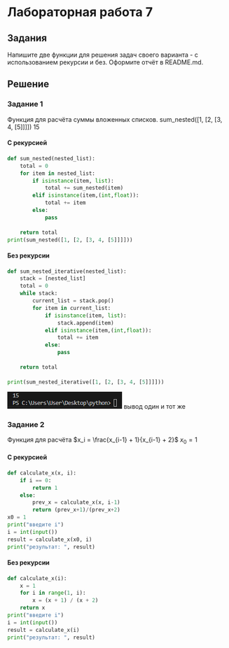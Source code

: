 # Лабораторная работа 7
## Задания 
Напишите две функции для решения задач своего варианта - с использованием рекурсии и без.
Оформите отчёт в README.md.
## Решение
### Задание 1
Функция для расчёта суммы вложенных списков.
sum_nested([1, [2, [3, 4, [5]]]])
15

#### С рекурсией
```py
def sum_nested(nested_list):
    total = 0
    for item in nested_list:
        if isinstance(item, list):
            total += sum_nested(item)
        elif isinstance(item,(int,float)):
            total += item
        else:
            pass

    return total
print(sum_nested([1, [2, [3, 4, [5]]]]))
```
#### Без рекурсии 
```py
def sum_nested_iterative(nested_list):
    stack = [nested_list]
    total = 0
    while stack:
        current_list = stack.pop()
        for item in current_list:
            if isinstance(item, list):
                stack.append(item)
            elif isinstance(item,(int,float)):
                total += item
            else:
                pass

    return total

print(sum_nested_iterative([1, [2, [3, 4, [5]]]]))
```
![screenshots](screenshots/L7.png)
вывод один и тот же
### Задание 2
Функция для расчёта 
$x_i = \frac{x_{i-1} + 1}{x_{i-1} + 2}$
$x_0 = 1$
#### С рекурсией 
```py
def calculate_x(x, i):
    if i == 0:
        return 1
    else:
        prev_x = calculate_x(x, i-1)
        return (prev_x+1)/(prev_x+2)
x0 = 1 
print("введите i")
i = int(input())
result = calculate_x(x0, i)
print("результат: ", result)
```
#### Без рекурсии
```py
def calculate_x(i):
    x = 1 
    for i in range(1, i):
        x = (x + 1) / (x + 2)
    return x
print("введите i")
i = int(input())
result = calculate_x(i)
print("результат: ", result)
```
